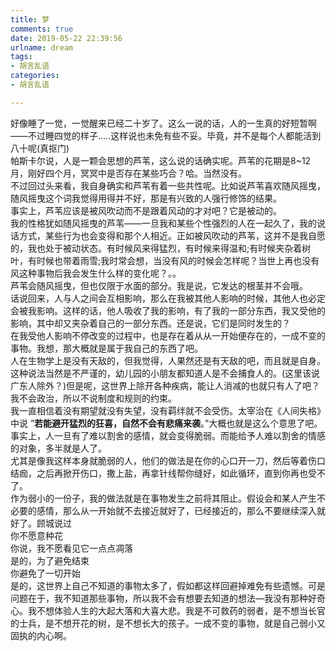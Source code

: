 ```yaml
---
title: 梦
comments: true
date: 2019-05-22 22:39:56
urlname: dream
tags:
- 胡言乱语
categories: 
- 胡言乱语

---
```


好像睡了一觉，一觉醒来已经二十岁了。这么一说的话，人的一生真的好短暂啊——不过睡四觉的样子.....这样说也未免有些不妥。毕竟，并不是每个人都能活到八十呢(真抠门)<br/>
帕斯卡尔说，人是一颗会思想的芦苇，这么说的话确实呢。芦苇的花期是8~12月，刚好四个月，冥冥中是否存在某些巧合？哈。当然没有。<br/>
不过回过头来看，我自身确实和芦苇有着一些共性呢。比如说芦苇喜欢随风摇曳，随风摇曳这个词我觉得用得并不好，那是有兴致的人强行修饰的结果。<br/>
事实上，芦苇应该是被风吹动而不是跟着风动的才对吧？它是被动的。<br/>
我的性格犹如随风摇曳的芦苇——一旦我和某些个性强烈的人在一起久了，我的说话方式，某些行为也会变得和那个人相近。正如被风吹动的芦苇，这并不是我自愿的，我也处于被动状态。有时候风来得猛烈，有时候来得温和;有时候夹杂着树叶，有时候也带着雨雪;我时常会想，当没有风的时候会怎样呢？当世上再也没有风这种事物后我会发生什么样的变化呢？。。<br/>
芦苇会随风摇曳，但也仅限于水面的部分。我是说，它发达的根茎并不会哦。<br/>
话说回来，人与人之间会互相影响，那么在我被其他人影响的时候，其他人也必定会被我影响。这样的话，他人吸收了我的影响，有了我的一部分东西，我又受他的影响，其中却又夹杂着自己的一部分东西。还是说，它们是同时发生的？<br/>
在我受他人影响不停改变的过程中，也是存在着从从一开始便存在的，一成不变的事物。我想，那大概就是属于我自己的东西了吧。<br/>
人在生物学上是没有天敌的，但我觉得，人果然还是有天敌的吧，而且就是自身。<br/>
这种说法当然是不严谨的，幼儿园的小朋友都知道人是不会捕食人的。(这里该说广东人除外？)但是呢，这世界上除开各种疾病，能让人消减的也就只有人了吧？我不会政治，所以不说制度和规则的约束。<br/>
我一直相信着没有期望就没有失望，没有羁绊就不会受伤。太宰治在《人间失格》中说 ”**若能避开猛烈的狂喜，自然不会有悲痛来袭**。”大概也就是这么个意思了吧。<br/>
事实上，人一旦有了难以割舍的感情，就会变得脆弱。而能给予人难以割舍的情感的对象，多半就是人了。<br/>
尤其是像我这样本身就脆弱的人，他们的做法是在你的心口开一刀，然后等着伤口结痂，之后再掀开伤口，撒上盐，再拿针线帮你缝好，如此循环，直到你再也受不了。<br/>
作为弱小的一份子，我的做法就是在事物发生之前将其阻止。假设会和某人产生不必要的感情，那么从一开始就不去接近就好了，已经接近的，那么不要继续深入就好了。顾城说过<br/>
你不愿意种花<br/>
你说，我不愿看见它一点点凋落<br/>
是的，为了避免结束<br/>
你避免了一切开始<br/>
是的，这世界上自己不知道的事物太多了，假如都这样回避掉难免有些遗憾。可是问题在于，我不知道那些事物，所以我不会有想要去知道的想法—我没有那种好奇心。我不想体验人生的大起大落和大喜大悲。我是不可救药的弱者，是不想当长官的士兵，是不想开花的树，是不想长大的孩子。一成不变的事物，就是自己弱小又固执的内心啊。<br/>
